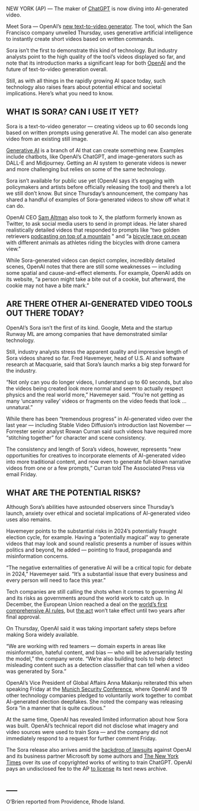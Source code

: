 NEW YORK (AP) — The maker of [ChatGPT](https://apnews.com/article/what-is-chat-gpt-ac4967a4fb41fda31c4d27f015e32660) is now diving into AI-generated video.

Meet Sora — OpenAI’s [new text-to-video generator](https://apnews.com/article/openai-sora-ai-video-generator-texttovideo-chatgpt-9f5392735b01f40ac2797e638946904b). The tool, which the San Francisco company unveiled Thursday, uses generative artificial intelligence to instantly create short videos based on written commands.

Sora isn’t the first to demonstrate this kind of technology. But industry analysts point to the high quality of the tool’s videos displayed so far, and note that its introduction marks a significant leap for both [OpenAI](https://apnews.com/article/ai-election-misinformation-voting-chatgpt-altman-openai-0e6b22568e90733ae1f89a0d54d64139) and the future of text-to-video generation overall.

Still, as with all things in the rapidly growing AI space today, such technology also raises fears about potential ethical and societal implications. Here’s what you need to know.

## WHAT IS SORA? CAN I USE IT YET?

Sora is a text-to-video generator — creating videos up to 60 seconds long based on written prompts using generative AI. The model can also generate video from an existing still image.

[Generative AI](https://apnews.com/hub/generative-ai) is a branch of AI that can create something new. Examples include chatbots, like OpenAI’s ChatGPT, and image-generators such as DALL-E and Midjourney. Getting an AI system to generate videos is newer and more challenging but relies on some of the same technology.

Sora isn’t available for public use yet (OpenAI says it’s engaging with policymakers and artists before officially releasing the tool) and there’s a lot we still don’t know. But since Thursday’s announcement, the company has shared a handful of examples of Sora-generated videos to show off what it can do.

OpenAI CEO [Sam Altman](https://apnews.com/article/openai-sam-altman-firing-saga-explained-51ae332acc18a41b51df5a39efa146d3) also took to X, the platform formerly known as Twitter, to ask social media users to send in prompt ideas. He later shared realistically detailed videos that responded to prompts like “two golden retrievers [podcasting on top of a mountain](https://twitter.com/sama/status/1758218820542763012) " and “a [bicycle race on ocean](https://twitter.com/sama/status/1758220311735181384) with different animals as athletes riding the bicycles with drone camera view.”

While Sora-generated videos can depict complex, incredibly detailed scenes, OpenAI notes that there are still some weaknesses — including some spatial and cause-and-effect elements. For example, OpenAI adds on its website, “a person might take a bite out of a cookie, but afterward, the cookie may not have a bite mark.”

## ARE THERE OTHER AI-GENERATED VIDEO TOOLS OUT THERE TODAY?

OpenAI’s Sora isn’t the first of its kind. Google, Meta and the startup Runway ML are among companies that have demonstrated similar technology.

Still, industry analysts stress the apparent quality and impressive length of Sora videos shared so far. Fred Havemeyer, head of U.S. AI and software research at Macquarie, said that Sora’s launch marks a big step forward for the industry.

“Not only can you do longer videos, I understand up to 60 seconds, but also the videos being created look more normal and seem to actually respect physics and the real world more,” Havemeyer said. “You’re not getting as many ‘uncanny valley’ videos or fragments on the video feeds that look ... unnatural.”

While there has been “tremendous progress” in AI-generated video over the last year — including Stable Video Diffusion’s introduction last November — Forrester senior analyst Rowan Curran said such videos have required more “stitching together” for character and scene consistency.

The consistency and length of Sora’s videos, however, represents “new opportunities for creatives to incorporate elements of AI-generated video into more traditional content, and now even to generate full-blown narrative videos from one or a few prompts,” Curran told The Associated Press via email Friday.

## WHAT ARE THE POTENTIAL RISKS?

Although Sora’s abilities have astounded observers since Thursday’s launch, anxiety over ethical and societal implications of AI-generated video uses also remains.

Havemeyer points to the substantial risks in 2024’s potentially fraught election cycle, for example. Having a “potentially magical” way to generate videos that may look and sound realistic presents a number of issues within politics and beyond, he added — pointing to fraud, propaganda and misinformation concerns.

“The negative externalities of generative AI will be a critical topic for debate in 2024,” Havemeyer said. “It’s a substantial issue that every business and every person will need to face this year.”

Tech companies are still calling the shots when it comes to governing AI and its risks as governments around the world work to catch up. In December, the European Union reached a deal on the [world’s first comprehensive AI rules](https://apnews.com/article/ai-act-europe-regulation-59466a4d8fd3597b04542ef25831322c), but [the act](https://apnews.com/article/eu-ai-act-artificial-intelligence-regulation-0283a10a891a24703068edcae3d60deb) won’t take effect until two years after final approval.

On Thursday, OpenAI said it was taking important safety steps before making Sora widely available.

“We are working with red teamers — domain experts in areas like misinformation, hateful content, and bias — who will be adversarially testing the model,” the company wrote. “We’re also building tools to help detect misleading content such as a detection classifier that can tell when a video was generated by Sora.”

OpenAI’s Vice President of Global Affairs Anna Makanju reiterated this when speaking Friday at the [Munich Security Conference](https://apnews.com/article/The%20maker%20of%20ChatGPT%20is%20now%20diving%20into%20the%20world%20of%20AI-generated%20video.%20Meet%20Sora%20%E2%80%94%20OpenAI%E2%80%99s%20new%20text-to-video%20generator.%20The%20tool,%20which%20the%20San%20Francisco-based%20company%20unveiled%20on%20Thursday,%20uses%20generative%20artificial%20intelligence%20to%20instantly%20create%20short%20videos%20based%20on%20written%20commands.%20Sora%20isn%E2%80%99t%20the%20first%20to%20demonstrate%20this%20kind%20of%20technology.%20But%20industry%20analysts%20point%20to%20the%20high%20quality%20of%20the%20tool%E2%80%99s%20videos%20displayed%20so%20far,%20and%20note%20that%20its%20introduction%20marks%20a%20significant%20leap%20for%20both%20OpenAI%20and%20the%20future%20of%20text-to-video%20generation.%20Still,%20as%20with%20all%20things%20in%20the%20rapidly-growing%20AI%20space%20today,%20such%20technology%20also%20raises%20fears%20about%20potential%20ethical%20and%20societal%20implications.), where OpenAI and 19 other technology companies pledged to voluntarily work together to combat AI-generated election deepfakes. She noted the company was releasing Sora “in a manner that is quite cautious.”

At the same time, OpenAI has revealed limited information about how Sora was built. OpenAI’s technical report did not disclose what imagery and video sources were used to train Sora — and the company did not immediately respond to a request for further comment Friday.

The Sora release also arrives amid the [backdrop of lawsuits](https://apnews.com/article/openai-new-york-times-chatgpt-lawsuit-grisham-nyt-69f78c404ace42c0070fdfb9dd4caeb7) against OpenAI and its business partner Microsoft by some authors and [The New York Times](https://apnews.com/article/nyt-new-york-times-openai-microsoft-6ea53a8ad3efa06ee4643b697df0ba57) over its use of copyrighted works of writing to train ChatGPT. OpenAI pays an undisclosed fee to the AP [to license](https://apnews.com/article/openai-chatgpt-associated-press-ap-f86f84c5bcc2f3b98074b38521f5f75a) its text news archive.

## \_\_\_

O’Brien reported from Providence, Rhode Island.